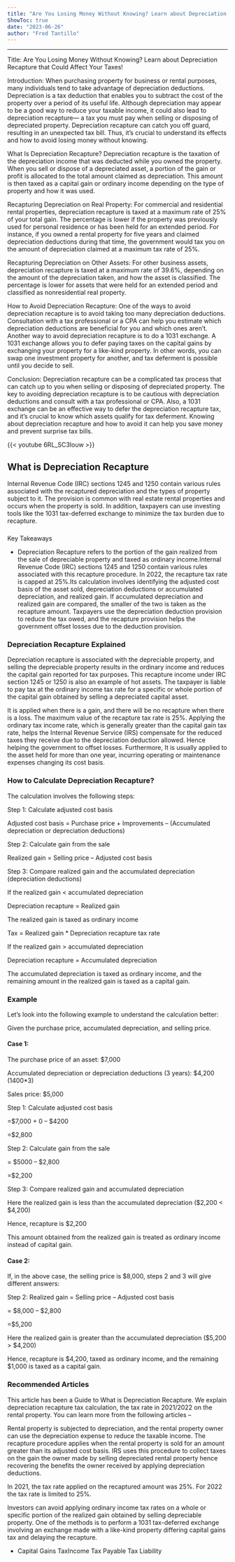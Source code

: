 ```yaml
---
title: "Are You Losing Money Without Knowing? Learn about Depreciation Recapture that Could Affect Your Taxes!"
ShowToc: true 
date: "2023-06-26"
author: "Fred Tantillo"
---
```

*****
Title: Are You Losing Money Without Knowing? Learn about Depreciation Recapture that Could Affect Your Taxes!

Introduction:
When purchasing property for business or rental purposes, many individuals tend to take advantage of depreciation deductions. Depreciation is a tax deduction that enables you to subtract the cost of the property over a period of its useful life. Although depreciation may appear to be a good way to reduce your taxable income, it could also lead to depreciation recapture— a tax you must pay when selling or disposing of depreciated property. Depreciation recapture can catch you off guard, resulting in an unexpected tax bill. Thus, it’s crucial to understand its effects and how to avoid losing money without knowing.

What Is Depreciation Recapture?
Depreciation recapture is the taxation of the depreciation income that was deducted while you owned the property. When you sell or dispose of a depreciated asset, a portion of the gain or profit is allocated to the total amount claimed as depreciation. This amount is then taxed as a capital gain or ordinary income depending on the type of property and how it was used.

Recapturing Depreciation on Real Property:
For commercial and residential rental properties, depreciation recapture is taxed at a maximum rate of 25% of your total gain. The percentage is lower if the property was previously used for personal residence or has been held for an extended period. For instance, if you owned a rental property for five years and claimed depreciation deductions during that time, the government would tax you on the amount of depreciation claimed at a maximum tax rate of 25%. 

Recapturing Depreciation on Other Assets:
For other business assets, depreciation recapture is taxed at a maximum rate of 39.6%, depending on the amount of the depreciation taken, and how the asset is classified. The percentage is lower for assets that were held for an extended period and classified as nonresidential real property. 

How to Avoid Depreciation Recapture:
One of the ways to avoid depreciation recapture is to avoid taking too many depreciation deductions. Consultation with a tax professional or a CPA can help you estimate which depreciation deductions are beneficial for you and which ones aren’t. Another way to avoid depreciation recapture is to do a 1031 exchange. A 1031 exchange allows you to defer paying taxes on the capital gains by exchanging your property for a like-kind property. In other words, you can swap one investment property for another, and tax deferment is possible until you decide to sell.

Conclusion:
Depreciation recapture can be a complicated tax process that can catch up to you when selling or disposing of depreciated property. The key to avoiding depreciation recapture is to be cautious with depreciation deductions and consult with a tax professional or CPA. Also, a 1031 exchange can be an effective way to defer the depreciation recapture tax, and it’s crucial to know which assets qualify for tax deferment. Knowing about depreciation recapture and how to avoid it can help you save money and prevent surprise tax bills.

{{< youtube 6RL_SC3Iouw >}} 



## What is Depreciation Recapture
 
Internal Revenue Code (IRC) sections 1245 and 1250 contain various rules associated with the recaptured depreciation and the types of property subject to it. The provision is common with real estate rental properties and occurs when the property is sold. In addition, taxpayers can use investing tools like the 1031 tax-deferred exchange to minimize the tax burden due to recapture.
 

 
### 
Key Takeaways

 
- Depreciation Recapture refers to the portion of the gain realized from the sale of depreciable property and taxed as ordinary income.Internal Revenue Code (IRC) sections 1245 and 1250 contain various rules associated with this recapture procedure. In 2022, the recapture tax rate is capped at 25%.Its calculation involves identifying the adjusted cost basis of the asset sold, depreciation deductions or accumulated depreciation, and realized gain. If accumulated depreciation and realized gain are compared, the smaller of the two is taken as the recapture amount. Taxpayers use the depreciation deduction provision to reduce the tax owed, and the recapture provision helps the government offset losses due to the deduction provision.

 
### Depreciation Recapture Explained
 
Depreciation recapture is associated with the depreciable property, and selling the depreciable property results in the ordinary income and reduces the capital gain reported for tax purposes. This recapture income under IRC section 1245 or 1250 is also an example of hot assets. The taxpayer is liable to pay tax at the ordinary income tax rate for a specific or whole portion of the capital gain obtained by selling a depreciated capital asset.
 
It is applied when there is a gain, and there will be no recapture when there is a loss. The maximum value of the recapture tax rate is 25%. Applying the ordinary tax income rate, which is generally greater than the capital gain tax rate, helps the Internal Revenue Service (IRS) compensate for the reduced taxes they receive due to the depreciation deduction allowed. Hence helping the government to offset losses. Furthermore, It is usually applied to the asset held for more than one year, incurring operating or maintenance expenses changing its cost basis.
 
### How to Calculate Depreciation Recapture?
 
The calculation involves the following steps:
 
Step 1: Calculate adjusted cost basis
 
Adjusted cost basis = Purchase price + Improvements – (Accumulated depreciation or depreciation deductions)
 
Step 2: Calculate gain from the sale
 
Realized gain = Selling price – Adjusted cost basis
 
Step 3: Compare realized gain and the accumulated depreciation (depreciation deductions)
 
If the realized gain < accumulated depreciation
 
Depreciation recapture = Realized gain 
 
The realized gain is taxed as ordinary income
 
Tax = Realized gain * Depreciation recapture tax rate
 
If the realized gain > accumulated depreciation
 
Depreciation recapture = Accumulated depreciation 
 
The accumulated depreciation is taxed as ordinary income, and the remaining amount in the realized gain is taxed as a capital gain.
 
### Example
 
Let’s look into the following example to understand the calculation better:
 
Given the purchase price, accumulated depreciation, and selling price.
 
#### Case 1:
 
The purchase price of an asset: $7,000
 
Accumulated depreciation or depreciation deductions (3 years): $4,200 (1400*3)
 
Sales price: $5,000
 
Step 1: Calculate adjusted cost basis
 
=$7,000 + 0 – $4200
 
=$2,800
 
Step 2: Calculate gain from the sale
 
= $5000 – $2,800
 
=$2,200
 
Step 3: Compare realized gain and accumulated depreciation
 
Here the realized gain is less than the accumulated depreciation ($2,200 < $4,200)
 
Hence, recapture is $2,200
 
This amount obtained from the realized gain is treated as ordinary income instead of capital gain.
 
#### Case 2:
 
If, in the above case, the selling price is $8,000, steps 2 and 3 will give different answers:
 
Step 2: Realized gain = Selling price – Adjusted cost basis
 
= $8,000 – $2,800
 
=$5,200
 
Here the realized gain is greater than the accumulated depreciation ($5,200 > $4,200)
 
Hence, recapture is $4,200, taxed as ordinary income, and the remaining $1,000 is taxed as a capital gain.
 
### Recommended Articles
 
This article has been a Guide to What is Depreciation Recapture. We explain depreciation recapture tax calculation, the tax rate in 2021/2022 on the rental property. You can learn more from the following articles –
 
Rental property is subjected to depreciation, and the rental property owner can use the depreciation expense to reduce the taxable income. The recapture procedure applies when the rental property is sold for an amount greater than its adjusted cost basis. IRS uses this procedure to collect taxes on the gain the owner made by selling depreciated rental property hence recovering the benefits the owner received by applying depreciation deductions.
 
In 2021, the tax rate applied on the recaptured amount was 25%. For 2022 the tax rate is limited to 25%.
 
Investors can avoid applying ordinary income tax rates on a whole or specific portion of the realized gain obtained by selling depreciable property. One of the methods is to perform a 1031 tax-deferred exchange involving an exchange made with a like-kind property differing capital gains tax and delaying the recapture.
 
- Capital Gains TaxIncome Tax Payable Tax Liability




